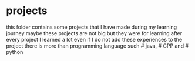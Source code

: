 # projects
this folder contains some projects that I have made during my learning journey  maybe these projects are not big but they were for learning  after every project I learned a lot  even if I do not add these experiences to the project there is more than programming language   such # java, # CPP and # python
